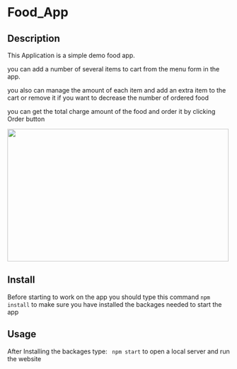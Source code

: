 # Food_App
## Description
<p>This Application is a simple demo food app.</p>
<p>you can add a number of several items to cart from the menu form in the app.</p>
<p>you also can manage the amount of each item and add an extra item to the cart or remove it if you want to decrease the number of ordered food</p>
<p> you can get the total charge amount of the food and order it by clicking Order button</p>

<p><img src="https://github.com/AbdelrahmanEldabsha/Food_App/blob/main/Food_app.gif" width="500" height="300"/> </p>


Install
---

<span> Before starting to work on the app you should type this command</span> `npm install` <span> to make sure you have installed the backages needed to start the app</span>



Usage
---

<span> After Installing the backages type: </span> ` npm start` <span>to open a local server and run the website </span>

